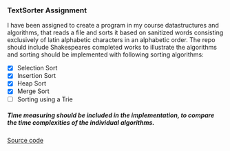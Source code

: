 ### TextSorter Assignment

 I have been assigned to create a program in my course datastructures and algorithms, that reads a file and sorts it based on sanitized words consisting exclusively of latin alphabetic characters in an alphabetic order. The repo should include Shakespeares completed works to illustrate the algorithms and sorting should be implemented with following sorting algorithms:

- [x] Selection Sort
- [x] Insertion Sort
- [x] Heap Sort
- [x] Merge Sort
- [ ] Sorting using a Trie

##### Time measuring should be included in the implementation, to compare the time complexities of the individual algorithms.

[Source code](https://github.com/JonasGroenbek/TextSorter/tree/master/src/com/jonasgroenbek) 
